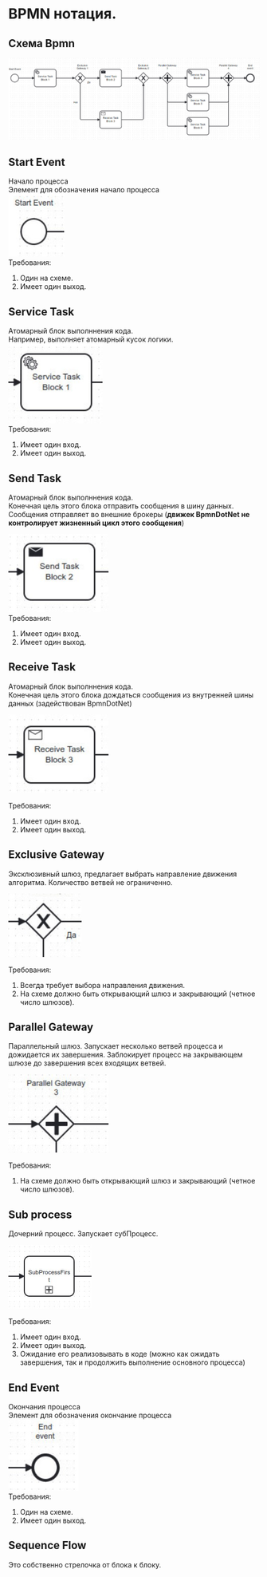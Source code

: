 # BPMN нотация.

## Схема Bpmn
![plot](./Images/bpmn_001.jpg)<br>

## Start Event
Начало процесса <br>
Элемент для обозначения начало процесса <br>
![plot](./Images/start_event.jpg)<br>
Требования:
1. Один на схеме.
2. Имеет один выход.


## Service Task
Атомарный блок выполннения кода. <br>
Например, выполняет атомарный кусок логики.<br>
![plot](./Images/service_task.jpg)<br>
Требования:
1. Имеет один вход.
2. Имеет один выход.

## Send Task
Атомарный блок выполннения кода. <br>
Конечная цель этого блока отправить сообщения в шину данных.
Сообщения отправляет во внешние брокеры (**движек BpmnDotNet не контролирует жизненный цикл этого сообщения**)

![plot](./Images/send_task.jpg)<br>
Требования:
1. Имеет один вход.
2. Имеет один выход.

## Receive Task
Атомарный блок выполннения кода. <br>
Конечная цель этого блока дождаться сообщения из внутренней шины данных (задействован BpmnDotNet)

![plot](./Images/receive_task.jpg)<br>

Требования:
1. Имеет один вход.
2. Имеет один выход.


## Exclusive Gateway
Эксклюзивный шлюз, предлагает выбрать направление движения алгоритма. 
Количество ветвей не ограниченно.

![plot](./Images/exlusive_gateway.jpg)

Требования: <br>
1. Всегда требует выбора направления движения.
2. На схеме должно быть открывающий шлюз и закрывающий (четное число шлюзов).

## Parallel Gateway
Параллельный шлюз. Запускает несколько ветвей процесса и дожидается их завершения. 
Заблокирует процесс на закрывающем шлюзе до завершения всех входящих ветвей.

![plot](./Images/parallel_gateway.jpg)

Требования:<br>
1. На схеме должно быть открывающий шлюз и закрывающий (четное число шлюзов).

## Sub process
Дочерний процесс. Запускает субПроцесс.

![plot](./Images/sub_process.jpg)

Требования:<br>
1. Имеет один вход.
2. Имеет один выход.
3. Ожидание его реализовывать в коде (можно как ожидать завершения, так и продолжить выполнение основного процесса)


## End Event
Окончания процесса <br>
Элемент для обозначения окончание процесса <br>
![plot](./Images/end_event.jpg)<br>
Требования:
1. Один на схеме.
2. Имеет один выход.

## Sequence Flow
Это собственно стрелочка от блока к блоку.


